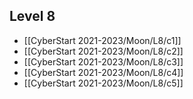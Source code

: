 ## Level 8
- [[CyberStart 2021-2023/Moon/L8/c1]]
- [[CyberStart 2021-2023/Moon/L8/c2]]
- [[CyberStart 2021-2023/Moon/L8/c3]]
- [[CyberStart 2021-2023/Moon/L8/c4]]
- [[CyberStart 2021-2023/Moon/L8/c5]]